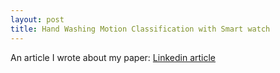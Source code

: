 ```yaml
---
layout: post
title: Hand Washing Motion Classification with Smart watch
---
```

An article I wrote about my paper: 
[Linkedin article](https://www.linkedin.com/pulse/hand-washing-motion-classification-smart-watch-lahiru-nuwan/)
















